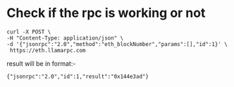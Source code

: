 # Check if the rpc is working or not 
```
curl -X POST \
-H "Content-Type: application/json" \
-d '{"jsonrpc":"2.0","method":"eth_blockNumber","params":[],"id":1}' \
 https://eth.llamarpc.com
```
result will be in format:-
```
{"jsonrpc":"2.0","id":1,"result":"0x144e3ad"}
```
